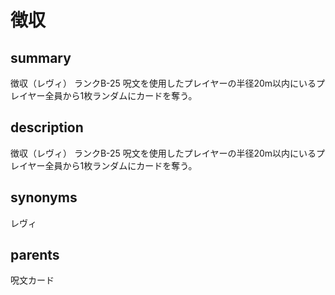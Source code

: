 # 徴収

## summary
徴収（レヴィ）
ランクB-25
呪文を使用したプレイヤーの半径20m以内にいるプレイヤー全員から1枚ランダムにカードを奪う。
## description
徴収（レヴィ）
ランクB-25
呪文を使用したプレイヤーの半径20m以内にいるプレイヤー全員から1枚ランダムにカードを奪う。
## synonyms
レヴィ
## parents
呪文カード
